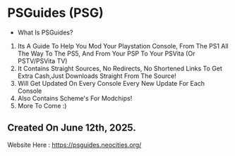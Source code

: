 # PSGuides (PSG)
- What Is PSGuides?
1. Its A Guide To Help You Mod Your Playstation Console, From The PS1 All The Way To The PS5, And From Your PSP To Your PSVita (Or PSTV/PSVita TV)
2. It Contains Straight Sources, No Redirects, No Shortened Links To Get Extra Cash,Just Downloads Straight From The Source!
3. Will Get Updated On Every Console Every New Update For Each Console
4. Also Contains Scheme's For Modchips!
5. More To Come :)
## Created On June 12th, 2025.

Website Here : https://psguides.neocities.org/
